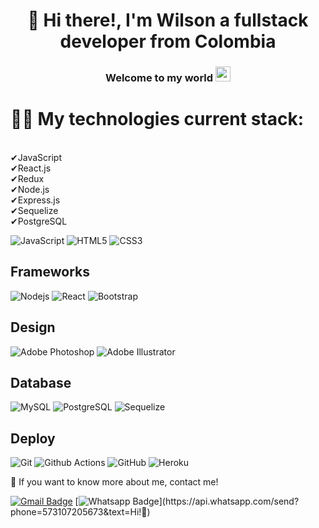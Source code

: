 <h1 align="center"> 🖖 Hi there!, I'm Wilson a fullstack developer from Colombia</h1>
<h3 align="center" > Welcome to my world <img src="https://github.com/TheDudeThatCode/TheDudeThatCode/blob/master/Assets/Earth.gif" width="24px"> </h3>




# :man_technologist: My technologies current stack:

<br>
✔JavaScript
<br>
✔React.js
<br>
✔Redux
<br>
✔Node.js
<br>
✔Express.js
<br>
✔Sequelize
<br>
✔PostgreSQL



![JavaScript](https://img.shields.io/badge/-JavaScript-black?style=flat-square&logo=javascript)
![HTML5](https://img.shields.io/badge/-HTML5-%23E44D27?style=flat-square&logo=html5&logoColor=ffffff)
![CSS3](https://img.shields.io/badge/-CSS3-%231572B6?style=flat-square&logo=css3)


## Frameworks
![Nodejs](https://img.shields.io/badge/-Nodejs-black?style=flat-square&logo=Node.js)
![React](https://img.shields.io/badge/-React-%23282C34?style=flat-square&logo=react)
![Bootstrap](https://img.shields.io/badge/-Bootstrap-563D7C?style=flat-square&logo=bootstrap)

## Design
![Adobe Photoshop](http://img.shields.io/badge/-Abode%20Photoshop-26C9FF?style=flat-square&logo=adobe-photoshop&logoColor=ffffff)
![Adobe Illustrator](http://img.shields.io/badge/-Abode%20Illustrator-FC8F30?style=flat-square&logo=adobe-illustrator&logoColor=ffffff)

## Database
![MySQL](https://img.shields.io/badge/-MySQL-black?style=flat-square&logo=mysql)
![PostgreSQL](https://img.shields.io/badge/PostgreSQL-316192?style=for-the-badge&logo=postgresql&logoColor=white)
![Sequelize]([https://img.shields.io/badge/-MongoDB-black?style=flat-square&logo=mongodb](https://e7.pngegg.com/pngimages/173/36/png-clipart-postgresql-logo-computer-software-database-open-source-s-text-head.png))

## Deploy
![Git](https://img.shields.io/badge/-Git-black?style=flat-square&logo=git)
![Github Actions](http://img.shields.io/badge/-Github%20Actions-2088FF?style=flat-square&logo=github-actions&logoColor=ffffff)
![GitHub](https://img.shields.io/badge/-GitHub-181717?style=flat-square&logo=github)
![Heroku](https://img.shields.io/badge/-Heroku-430098?style=flat-square&logo=heroku)

🔸️ If you want to know more about me, contact me!

[![Gmail Badge](https://img.shields.io/badge/-Gmail-c14438?style=flat-square&logo=Gmail&logoColor=white&link=mailto:wilssoncastro@gmail.com)](mailto:wilssoncastro@gmail.com)
[![Whatsapp Badge](https://img.shields.io/badge/-Whatsapp-4CA143?style=flat-square&labelColor=4CA143&logo=whatsapp&logoColor=white&link=https://api.whatsapp.com/send?phone=573008754649&text=Olá!)](https://api.whatsapp.com/send?phone=573107205673&text=Hi!🖖)
